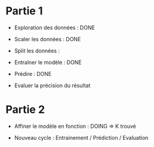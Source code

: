 # Partie 1

- Exploration des données : DONE

- Scaler les données : DONE

- Split les données : 

- Entraîner le modèle : DONE

- Prédire : DONE

- Evaluer la précision du résultat 

# Partie 2

- Affiner le modèle en fonction : DOING => K trouvé

- Nouveau cycle : Entrainement / Prédiction / Evaluation